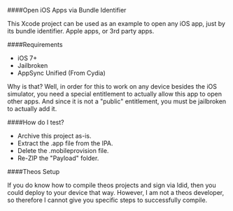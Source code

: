 ####Open iOS Apps via Bundle Identifier  
  
This Xcode project can be used as an example to open any iOS app, just by its bundle identifier. Apple apps, or 3rd party apps.  
  
####Requirements  
  
* iOS 7+  
* Jailbroken  
* AppSync Unified (From Cydia)  
  
Why is that? Well, in order for this to work on any device besides the iOS simulator, you need a special entitlement to actually allow this app to open other apps. And since it is not a "public" entitlement, you must be jailbroken to actually add it.  
  
####How do I test?  
  
* Archive this project as-is.  
* Extract the .app file from the IPA.  
* Delete the .mobileprovision file.  
* Re-ZIP the "Payload" folder.  

####Theos Setup  
  
If you do know how to compile theos projects and sign via ldid, then you could deploy to your device that way. However, I am not a theos developer, so therefore I cannot give you specific steps to successfully compile.